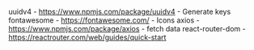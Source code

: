 uuidv4 - https://www.npmjs.com/package/uuidv4 - Generate keys
fontawesome - https://fontawesome.com/ - Icons
axios - https://www.npmjs.com/package/axios - fetch data
react-router-dom - https://reactrouter.com/web/guides/quick-start